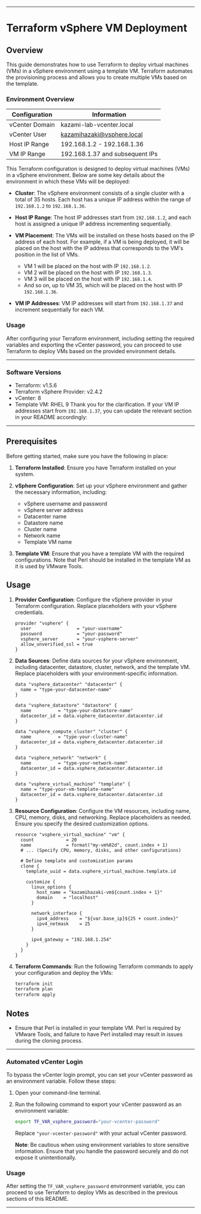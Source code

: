 
---

# Terraform vSphere VM Deployment

## Overview

This guide demonstrates how to use Terraform to deploy virtual machines (VMs) in a vSphere environment using a template VM. Terraform automates the provisioning process and allows you to create multiple VMs based on the template.


### Environment Overview

| Configuration       | Information                      |
|----------------------|----------------------------------|
| vCenter Domain      | kazami-lab-vcenter.local         |
| vCenter User        | kazamihazaki@vsphere.local       |
| Host IP Range       | 192.168.1.2 - 192.168.1.36       |
| VM IP Range         | 192.168.1.37 and subsequent IPs  |


This Terraform configuration is designed to deploy virtual machines (VMs) in a vSphere environment. Below are some key details about the environment in which these VMs will be deployed:

- **Cluster**: The vSphere environment consists of a single cluster with a total of 35 hosts. Each host has a unique IP address within the range of `192.168.1.2` to `192.168.1.36`.

- **Host IP Range**: The host IP addresses start from `192.168.1.2`, and each host is assigned a unique IP address incrementing sequentially.

- **VM Placement**: The VMs will be installed on these hosts based on the IP address of each host. For example, if a VM is being deployed, it will be placed on the host with the IP address that corresponds to the VM's position in the list of VMs.

   - VM 1 will be placed on the host with IP `192.168.1.2`.
   - VM 2 will be placed on the host with IP `192.168.1.3`.
   - VM 3 will be placed on the host with IP `192.168.1.4`.
   - And so on, up to VM 35, which will be placed on the host with IP `192.168.1.36`.

- **VM IP Addresses**: VM IP addresses will start from `192.168.1.37` and increment sequentially for each VM.

### Usage

After configuring your Terraform environment, including setting the required variables and exporting the vCenter password, you can proceed to use Terraform to deploy VMs based on the provided environment details.

---


### Software Versions

- Terraform: v1.5.6
- Terraform vSphere Provider: v2.4.2
- vCenter: 8
- Template VM: RHEL 9
Thank you for the clarification. If your VM IP addresses start from `192.168.1.37`, you can update the relevant section in your README accordingly:

---

## Prerequisites

Before getting started, make sure you have the following in place:

1. **Terraform Installed**: Ensure you have Terraform installed on your system.

2. **vSphere Configuration**: Set up your vSphere environment and gather the necessary information, including:
   - vSphere username and password
   - vSphere server address
   - Datacenter name
   - Datastore name
   - Cluster name
   - Network name
   - Template VM name

3. **Template VM**: Ensure that you have a template VM with the required configurations. Note that Perl should be installed in the template VM as it is used by VMware Tools.

## Usage

1. **Provider Configuration**: Configure the vSphere provider in your Terraform configuration. Replace placeholders with your vSphere credentials.

   ```hcl
   provider "vsphere" {
     user                 = "your-username"
     password             = "your-password"
     vsphere_server       = "your-vsphere-server"
     allow_unverified_ssl = true
   }
   ```

2. **Data Sources**: Define data sources for your vSphere environment, including datacenter, datastore, cluster, network, and the template VM. Replace placeholders with your environment-specific information.

   ```hcl
   data "vsphere_datacenter" "datacenter" {
     name = "type-your-datacenter-name"
   }

   data "vsphere_datastore" "datastore" {
     name          = "type-your-datastore-name"
     datacenter_id = data.vsphere_datacenter.datacenter.id
   }

   data "vsphere_compute_cluster" "cluster" {
     name          = "type-your-cluster-name"
     datacenter_id = data.vsphere_datacenter.datacenter.id
   }

   data "vsphere_network" "network" {
     name          = "type-your-network-name"
     datacenter_id = data.vsphere_datacenter.datacenter.id
   }

   data "vsphere_virtual_machine" "template" {
     name = "type-your-vm-template-name"
     datacenter_id = data.vsphere_datacenter.datacenter.id
   }
   ```

3. **Resource Configuration**: Configure the VM resources, including name, CPU, memory, disks, and networking. Replace placeholders as needed. Ensure you specify the desired customization options.

   ```hcl
   resource "vsphere_virtual_machine" "vm" {
     count            = 20
     name             = format("my-vm%02d", count.index + 1)
     # ... (Specify CPU, memory, disks, and other configurations)

     # Define template and customization params
     clone {
       template_uuid = data.vsphere_virtual_machine.template.id

       customize {
         linux_options {
           host_name = "kazamihazaki-vm${count.index + 1}"
           domain    = "localhost"
         }

         network_interface {
           ipv4_address    = "${var.base_ip}${25 + count.index}"
           ipv4_netmask    = 25
         }

         ipv4_gateway = "192.168.1.254"
       }
     }
   }
   ```

4. **Terraform Commands**: Run the following Terraform commands to apply your configuration and deploy the VMs:

   ```sh
   terraform init
   terraform plan
   terraform apply
   ```

## Notes

- Ensure that Perl is installed in your template VM. Perl is required by VMware Tools, and failure to have Perl installed may result in issues during the cloning process.

---

### Automated vCenter Login

To bypass the vCenter login prompt, you can set your vCenter password as an environment variable. Follow these steps:

1. Open your command-line terminal.

2. Run the following command to export your vCenter password as an environment variable:

   ```sh
   export TF_VAR_vsphere_password="your-vcenter-password"
   ```

   Replace `"your-vcenter-password"` with your actual vCenter password.

   **Note**: Be cautious when using environment variables to store sensitive information. Ensure that you handle the password securely and do not expose it unintentionally.

### Usage

After setting the `TF_VAR_vsphere_password` environment variable, you can proceed to use Terraform to deploy VMs as described in the previous sections of this README.

---
